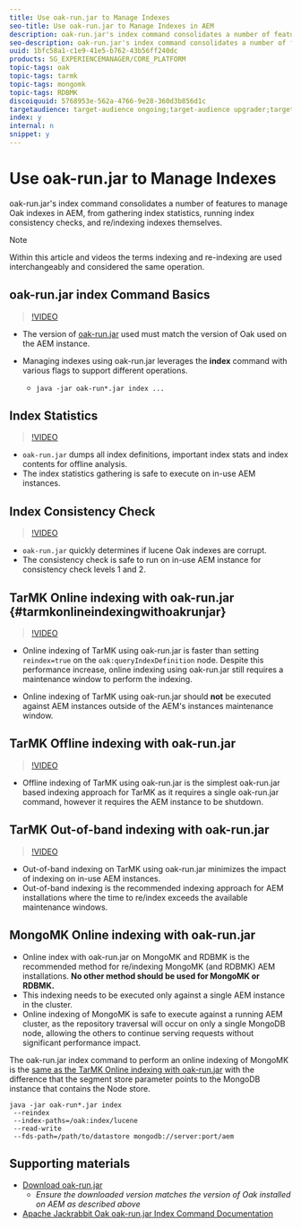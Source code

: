 ```yaml
---
title: Use oak-run.jar to Manage Indexes
seo-title: Use oak-run.jar to Manage Indexes in AEM
description: oak-run.jar's index command consolidates a number of features to manage Oak indexes in AEM, from gathering index statistics, running index consistency checks, and re/indexing indexes themselves.
seo-description: oak-run.jar's index command consolidates a number of features to manage Oak indexes in AEM, from gathering index statistics, running index consistency checks, and re/indexing indexes themselves.
uuid: 1bfc58a1-c1e9-41e5-b762-43b56ff240dc
products: SG_EXPERIENCEMANAGER/CORE_PLATFORM
topic-tags: oak
topic-tags: tarmk
topic-tags: mongomk
topic-tags: RDBMK
discoiquuid: 5768953e-562a-4766-9e28-360d3b856d1c
targetaudience: target-audience ongoing;target-audience upgrader;target-audience advanced
index: y
internal: n
snippet: y
---
```


# Use oak-run.jar to Manage Indexes

oak-run.jar's index command consolidates a number of features to manage Oak indexes in AEM, from gathering index statistics, running index consistency checks, and re/indexing indexes themselves.

>[!NOTE]
>
>Within this article and videos the terms indexing and re-indexing are used interchangeably and considered the same operation.

## oak-run.jar index Command Basics

>[!VIDEO](https://video.tv.adobe.com/v/21475/?quality=9)

* The version of [oak-run.jar](https://repository.apache.org/service/local/artifact/maven/redirect?r=releases&g=org.apache.jackrabbit&a=oak-run&v=1.8.0) used must match the version of Oak used on the AEM instance.
* Managing indexes using oak-run.jar leverages the **index** command with various flags to support different operations.

    * `java -jar oak-run*.jar index ...`

## Index Statistics

>[!VIDEO](https://video.tv.adobe.com/v/21477/?quality=12)

* `oak-run.jar` dumps all index definitions, important index stats and index contents for offline analysis.
* The index statistics gathering is safe to execute on in-use AEM instances.

## Index Consistency Check

>[!VIDEO](https://video.tv.adobe.com/v/21476/?quality=12)

* `oak-run.jar` quickly determines if lucene Oak indexes are corrupt.
* The consistency check is safe to run on in-use AEM instance for consistency check levels 1 and 2.

## TarMK Online indexing with oak-run.jar {#tarmkonlineindexingwithoakrunjar}

>[!VIDEO](https://video.tv.adobe.com/v/21479/?quality=12)

* Online indexing of TarMK using oak-run.jar is faster than setting `reindex=true` on the `oak:queryIndexDefinition` node. Despite this performance increase, online indexing using oak-run.jar still requires a maintenance window to perform the indexing.

* Online indexing of TarMK using oak-run.jar should **not** be executed against AEM instances outside of the AEM's instances maintenance window.

## TarMK Offline indexing with oak-run.jar

>[!VIDEO](https://video.tv.adobe.com/v/21478/?quality=12)

* Offline indexing of TarMK using oak-run.jar is the simplest oak-run.jar based indexing approach for TarMK as it requires a single oak-run.jar command, however it requires the AEM instance to be shutdown.

## TarMK Out-of-band indexing with oak-run.jar

>[!VIDEO](https://video.tv.adobe.com/v/21480/?quality=12)

* Out-of-band indexing on TarMK using oak-run.jar minimizes the impact of indexing on in-use AEM instances.
* Out-of-band indexing is the recommended indexing approach for AEM installations where the time to re/index exceeds the available maintenance windows.

## MongoMK Online indexing with oak-run.jar

* Online index with oak-run.jar on MongoMK and RDBMK is the recommended method for re/indexing MongoMK (and RDBMK) AEM installations. **No other method should be used for MongoMK or RDBMK.**
* This indexing needs to be executed only against a single AEM instance in the cluster.
* Online indexing of MongoMK is safe to execute against a running AEM cluster, as the repository traversal will occur on only a single MongoDB node, allowing the others to continue serving requests without significant performance impact.

The oak-run.jar index command to perform an online indexing of MongoMK is the [same as the TarMK Online indexing with oak-run.jar](#tarmkonlineindexingwithoakrunjar) with the difference that the segment store parameter points to the MongoDB instance that contains the Node store.

```
java -jar oak-run*.jar index
 --reindex
 --index-paths=/oak:index/lucene
 --read-write
 --fds-path=/path/to/datastore mongodb://server:port/aem
```

## Supporting materials

* [Download oak-run.jar](https://repository.apache.org/#nexus-search;gav~org.apache.jackrabbit~oak-run~~~~kw,versionexpand)
    * *Ensure the downloaded version matches the version of Oak installed on AEM as described above*
* [Apache Jackrabbit Oak oak-run.jar Index Command Documentation](https://jackrabbit.apache.org/oak/docs/query/oak-run-indexing.html)
